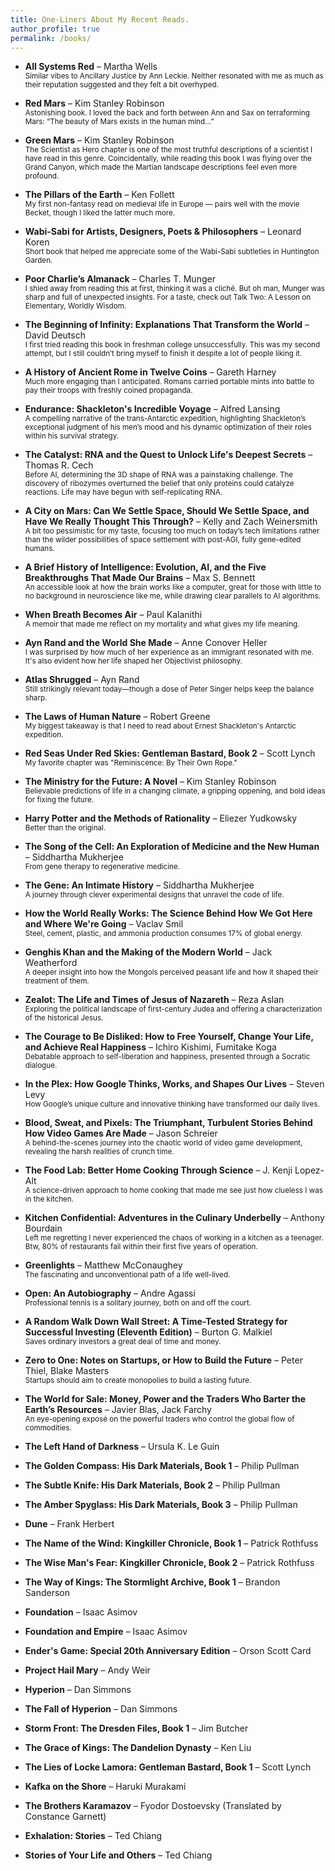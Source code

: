 ```yaml
---
title: One-Liners About My Recent Reads.
author_profile: true
permalink: /books/
--- 
```

- **All Systems Red** – Martha Wells      
    <sub>Similar vibes to Ancillary Justice by Ann Leckie. Neither resonated with me as much as their reputation suggested and they felt a bit overhyped.
    </sub>
- **Red Mars** – Kim Stanley Robinson            
    <sub>Astonishing book. I loved the back and forth between Ann and Sax on terraforming Mars: “The beauty of Mars exists in the human mind...”
    </sub>
- **Green Mars** – Kim Stanley Robinson       
  <sub>The Scientist as Hero chapter is one of the most truthful descriptions of a scientist I have read in this genre. Coincidentally, while reading this book I was flying over the Grand Canyon, which made the Martian landscape descriptions feel even more profound.
  </sub>
- **The Pillars of the Earth** – Ken Follett      
    <sub>My first non-fantasy read on medieval life in Europe — pairs well with the movie Becket, though I liked the latter much more.
    </sub>

- **Wabi-Sabi for Artists, Designers, Poets & Philosophers** – Leonard Koren      
    <sub>Short book that helped me appreciate some of the Wabi-Sabi subtleties in Huntington Garden.
    </sub>

- **Poor Charlie’s Almanack** – Charles T. Munger      
    <sub>I shied away from reading this at first, thinking it was a cliché. But oh man, Munger was sharp and full of unexpected insights. For a taste, check out Talk Two: A Lesson on Elementary, Worldly Wisdom.
    </sub>

- **The Beginning of Infinity: Explanations That Transform the World** – David Deutsch      
    <sub>I first tried reading this book in freshman college unsuccessfully. This was my second attempt, but I still couldn’t bring myself to finish it despite a lot of people liking it.
    </sub>

- **A History of Ancient Rome in Twelve Coins** – Gareth Harney      
    <sub>Much more engaging than I anticipated. Romans carried portable mints into battle to pay their troops with freshly coined propaganda.
    </sub>

- **Endurance: Shackleton's Incredible Voyage** – Alfred Lansing   
    <sub>A compelling narrative of the trans-Antarctic expedition, highlighting Shackleton’s exceptional judgment of his men’s mood and his dynamic optimization of their roles within his survival strategy. 
    </sub>

- **The Catalyst: RNA and the Quest to Unlock Life's Deepest Secrets** – Thomas R. Cech   
    <sub>Before AI, determining the 3D shape of RNA was a painstaking challenge. The discovery of ribozymes overturned the belief that only proteins could catalyze reactions. Life may have begun with self-replicating RNA.
    </sub>

- **A City on Mars: Can We Settle Space, Should We Settle Space, and Have We Really Thought This Through?** – Kelly and Zach Weinersmith   
  <sub>A bit too pessimistic for my taste, focusing too much on today’s tech limitations rather than the wilder possibilities of space settlement with post-AGI, fully gene-edited humans.</sub>

- **A Brief History of Intelligence: Evolution, AI, and the Five Breakthroughs That Made Our Brains** – Max S. Bennett    
  <sub>An accessible look at how the brain works like a computer, great for those with little to no background in neuroscience like me, while drawing clear parallels to AI algorithms.</sub>

- **When Breath Becomes Air** – Paul Kalanithi    
  <sub>A memoir that made me reflect on my mortality and what gives my life meaning.</sub>

- **Ayn Rand and the World She Made** – Anne Conover Heller   
   <sub>I was surprised by how much of her experience as an immigrant resonated with me. It's also evident how her life shaped her Objectivist philosophy.</sub>

- **Atlas Shrugged** – Ayn Rand   
  <sub>Still strikingly relevant today—though a dose of Peter Singer helps keep the balance sharp.</sub>

- **The Laws of Human Nature** – Robert Greene    
  <sub>My biggest takeaway is that I need to read about Ernest Shackleton's Antarctic expedition.</sub>

- **Red Seas Under Red Skies: Gentleman Bastard, Book 2** – Scott Lynch   
<sub>My favorite chapter was "Reminiscence: By Their Own Rope."</sub>

- **The Ministry for the Future: A Novel** – Kim Stanley Robinson  
  <sub>Believable predictions of life in a changing climate, a gripping oppening, and bold ideas for fixing the future.</sub>

- **Harry Potter and the Methods of Rationality** – Eliezer Yudkowsky  
  <sub>Better than the original.</sub>

- **The Song of the Cell: An Exploration of Medicine and the New Human** – Siddhartha Mukherjee  
  <sub>From gene therapy to regenerative medicine.</sub>

- **The Gene: An Intimate History** – Siddhartha Mukherjee  
  <sub>A journey through clever experimental designs that unravel the code of life.</sub>

- **How the World Really Works: The Science Behind How We Got Here and Where We're Going** – Vaclav Smil  
  <sub>Steel, cement, plastic, and ammonia production consumes 17% of global energy.</sub>

- **Genghis Khan and the Making of the Modern World** – Jack Weatherford  
  <sub>A deeper insight into how the Mongols perceived peasant life and how it shaped their treatment of them.</sub>

- **Zealot: The Life and Times of Jesus of Nazareth** – Reza Aslan  
  <sub>Exploring the political landscape of first-century Judea and offering a characterization of the historical Jesus.</sub>

- **The Courage to Be Disliked: How to Free Yourself, Change Your Life, and Achieve Real Happiness** – Ichiro Kishimi, Fumitake Koga  
  <sub>Debatable approach to self-liberation and happiness, presented through a Socratic dialogue.</sub>

- **In the Plex: How Google Thinks, Works, and Shapes Our Lives** – Steven Levy  
  <sub>How Google’s unique culture and innovative thinking have transformed our daily lives.</sub>

- **Blood, Sweat, and Pixels: The Triumphant, Turbulent Stories Behind How Video Games Are Made** – Jason Schreier  
  <sub>A behind-the-scenes journey into the chaotic world of video game development, revealing the harsh realities of crunch time.</sub>

- **The Food Lab: Better Home Cooking Through Science** – J. Kenji Lopez-Alt  
  <sub>A science-driven approach to home cooking that made me see just how clueless I was in the kitchen.</sub>

- **Kitchen Confidential: Adventures in the Culinary Underbelly** – Anthony Bourdain  
  <sub>Left me regretting I never experienced the chaos of working in a kitchen as a teenager. Btw, 80% of restaurants fail within their first five years of operation.</sub>

- **Greenlights** – Matthew McConaughey  
  <sub>The fascinating and unconventional path of a life well-lived.</sub>

- **Open: An Autobiography** – Andre Agassi  
  <sub>Professional tennis is a solitary journey, both on and off the court.</sub>

- **A Random Walk Down Wall Street: A Time-Tested Strategy for Successful Investing (Eleventh Edition)** – Burton G. Malkiel  
  <sub>Saves ordinary investors a great deal of time and money.</sub>

- **Zero to One: Notes on Startups, or How to Build the Future** – Peter Thiel, Blake Masters  
  <sub>Startups should aim to create monopolies to build a lasting future.</sub>

- **The World for Sale: Money, Power and the Traders Who Barter the Earth’s Resources** – Javier Blas, Jack Farchy  
  <sub>An eye-opening exposé on the powerful traders who control the global flow of commodities.</sub>

- **The Left Hand of Darkness** – Ursula K. Le Guin
- **The Golden Compass: His Dark Materials, Book 1** – Philip Pullman
- **The Subtle Knife: His Dark Materials, Book 2** – Philip Pullman
- **The Amber Spyglass: His Dark Materials, Book 3** – Philip Pullman
- **Dune** – Frank Herbert
- **The Name of the Wind: Kingkiller Chronicle, Book 1** – Patrick Rothfuss
- **The Wise Man's Fear: Kingkiller Chronicle, Book 2** – Patrick Rothfuss
- **The Way of Kings: The Stormlight Archive, Book 1** – Brandon Sanderson
- **Foundation** – Isaac Asimov
- **Foundation and Empire** – Isaac Asimov
- **Ender's Game: Special 20th Anniversary Edition** – Orson Scott Card
- **Project Hail Mary** – Andy Weir
- **Hyperion** – Dan Simmons
- **The Fall of Hyperion** – Dan Simmons
- **Storm Front: The Dresden Files, Book 1** – Jim Butcher
- **The Grace of Kings: The Dandelion Dynasty** – Ken Liu
- **The Lies of Locke Lamora: Gentleman Bastard, Book 1** – Scott Lynch
- **Kafka on the Shore** – Haruki Murakami
- **The Brothers Karamazov** – Fyodor Dostoevsky (Translated by Constance Garnett)
- **Exhalation: Stories** – Ted Chiang
- **Stories of Your Life and Others** – Ted Chiang

